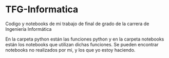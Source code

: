 # TFG-Informatica
 Codigo y notebooks de mi trabajo de final de grado de la carrera de Ingeniería Informática

 En la carpeta python están las funciones python y en la carpeta notebooks están los notebooks que utilizan dichas funciones. Se pueden encontrar notebooks no realizados por mi, y los que yo estoy haciendo.
